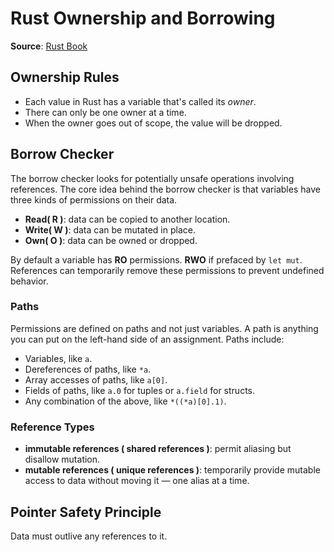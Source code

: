 # Rust Ownership and Borrowing

**Source**: [Rust Book](https://rust-book.cs.brown.edu/ch04-02-references-and-borrowing.html)

## Ownership Rules
- Each value in Rust has a variable that's called its *owner*.
- There can only be one owner at a time.
- When the owner goes out of scope, the value will be dropped.

## Borrow Checker

The borrow checker looks for potentially unsafe operations involving references.
The core idea behind the borrow checker is that variables have three kinds of permissions on their data.

- **Read( R )**: data can be copied to another location.
- **Write( W )**: data can be mutated in place.
- **Own( O )**: data can be owned or dropped.

By default a variable has **RO** permissions. **RWO** if prefaced by `let mut`.
References can temporarily remove these permissions to prevent undefined behavior.

### Paths

Permissions are defined on paths and not just variables. A path is anything you 
can put on the left-hand side of an assignment. Paths include:

- Variables, like `a`.
- Dereferences of paths, like `*a`.
- Array accesses of paths, like `a[0]`.
- Fields of paths, like `a.0` for tuples or `a.field` for structs.
- Any combination of the above, like `*((*a)[0].1)`.

### Reference Types

- **immutable references ( shared references )**: permit aliasing but disallow mutation.
- **mutable references ( unique references )**: temporarily provide mutable access to data without moving it — one alias at a time.

## Pointer Safety Principle

Data must outlive any references to it.
